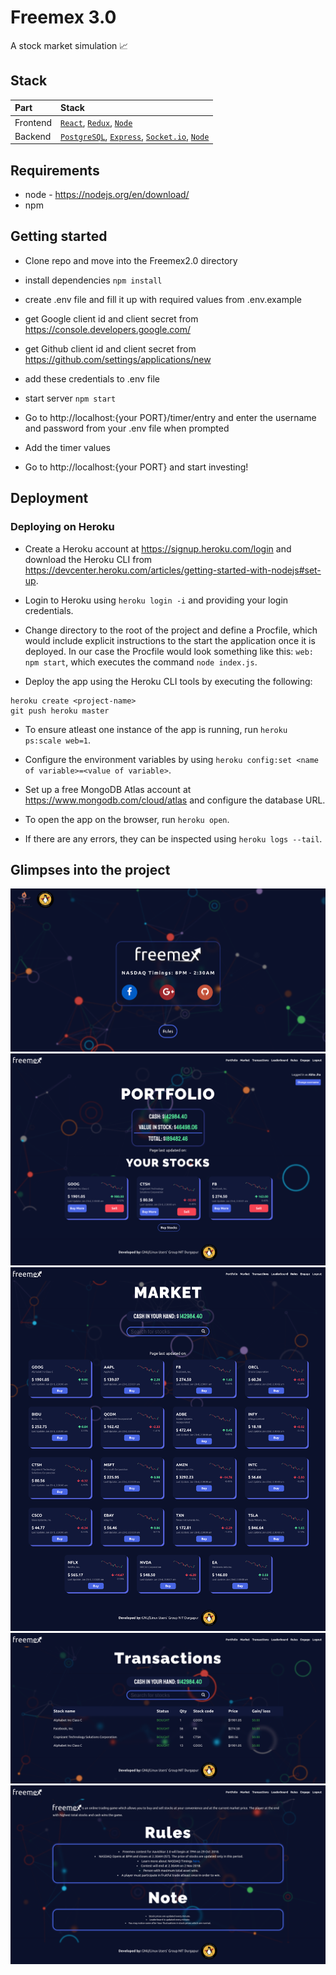 # Freemex 3.0

A stock market simulation 📈

## Stack
| Part      | Stack                                                                                                                                              |
| :-------- | :------------------------------------------------------------------------------------------------------------------------------------------------- |
| Frontend  | [`React`](https://reactjs.org/), [`Redux`](https://redux.js.org/), [`Node`](https://nodejs.org/)                                                   |
| Backend   | [`PostgreSQL`](https://www.postgresql.org/), [`Express`](https://expressjs.com/), [`Socket.io`](https://socket.io/), [`Node`](https://nodejs.org/) |

## Requirements

* node - https://nodejs.org/en/download/
* npm

## Getting started

* Clone repo and move into the Freemex2.0 directory

* install dependencies
`npm install`

* create .env file and fill it up with required values from .env.example

* get Google client id and client secret from https://console.developers.google.com/
* get Github client id and client secret from https://github.com/settings/applications/new

* add these credentials to .env file

* start server
`npm start`

* Go to http://localhost:{your PORT}/timer/entry and enter the username and password from your .env file when prompted

* Add the timer values

* Go to http://localhost:{your PORT} and start investing!


## Deployment

### Deploying on Heroku

* Create a Heroku account at https://signup.heroku.com/login and download the Heroku CLI from https://devcenter.heroku.com/articles/getting-started-with-nodejs#set-up.

* Login to Heroku using `heroku login -i` and providing your login credentials.

* Change directory to the root of the project and define a Procfile, which would include explicit instructions to the start the application once it is deployed. In our case the Procfile would look something like this: `web: npm start`, which executes the command `node index.js`.

* Deploy the app using the Heroku CLI tools by executing the following:
```
heroku create <project-name>
git push heroku master
```

* To ensure atleast one instance of the app is running, run `heroku ps:scale web=1`.

* Configure the environment variables by using `heroku config:set <name of variable>=<value of variable>`.

* Set up a free MongoDB Atlas account at https://www.mongodb.com/cloud/atlas and configure the database URL.

* To open the app on the browser, run `heroku open`.

* If there are any errors, they can be inspected using `heroku logs --tail`.

## Glimpses into the project

![Landing](docs/screenshots/landing.png)
![Portfolio](docs/screenshots/portfolio.png)
![Market](docs/screenshots/market.png)
![Transactions](docs/screenshots/transactions.png)
![Rules](docs/screenshots/rules.png)
